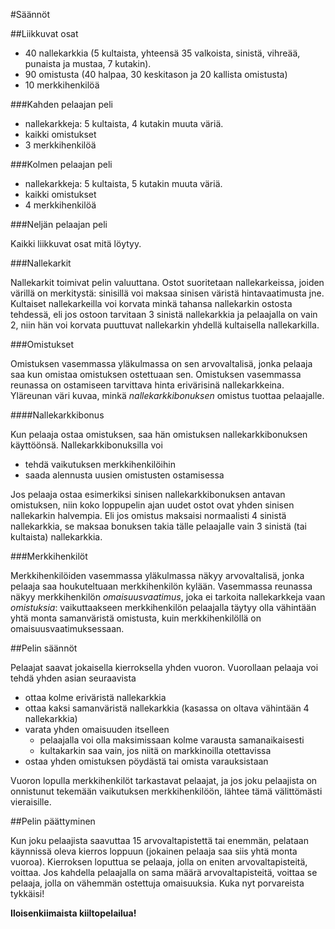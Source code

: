 #Säännöt

##Liikkuvat osat

* 40 nallekarkkia (5 kultaista, yhteensä 35 valkoista, sinistä, vihreää, punaista ja mustaa, 7 kutakin).
* 90 omistusta (40 halpaa, 30 keskitason ja 20 kallista omistusta)
* 10 merkkihenkilöä

###Kahden pelaajan peli

* nallekarkkeja: 5 kultaista, 4 kutakin muuta väriä.
* kaikki omistukset
* 3 merkkihenkilöä

###Kolmen pelaajan peli

* nallekarkkeja: 5 kultaista, 5 kutakin muuta väriä.
* kaikki omistukset
* 4 merkkihenkilöä

###Neljän pelaajan peli

Kaikki liikkuvat osat mitä löytyy.

###Nallekarkit

Nallekarkit toimivat pelin valuuttana. Ostot suoritetaan nallekarkeissa, joiden värillä on merkitystä: sinisillä voi maksaa sinisen väristä hintavaatimusta jne. Kultaiset nallekarkeilla voi korvata minkä tahansa nallekarkin ostosta tehdessä, eli jos ostoon tarvitaan 3 sinistä nallekarkkia ja pelaajalla on vain 2, niin hän voi korvata puuttuvat nallekarkin yhdellä kultaisella nallekarkilla.

###Omistukset

Omistuksen vasemmassa yläkulmassa on sen arvovaltalisä, jonka pelaaja saa kun omistaa omistuksen ostettuaan sen. Omistuksen vasemmassa reunassa on ostamiseen tarvittava hinta erivärisinä nallekarkkeina. Yläreunan väri kuvaa, minkä *nallekarkkibonuksen* omistus tuottaa pelaajalle.

####Nallekarkkibonus

Kun pelaaja ostaa omistuksen, saa hän omistuksen nallekarkkibonuksen käyttöönsä. Nallekarkkibonuksilla voi
* tehdä vaikutuksen merkkihenkilöihin
* saada alennusta uusien omistusten ostamisessa

Jos pelaaja ostaa esimerkiksi sinisen nallekarkkibonuksen antavan omistuksen, niin koko loppupelin ajan uudet ostot ovat yhden sinisen nallekarkin halvempia. Eli jos omistus maksaisi normaalisti 4 sinistä nallekarkkia, se maksaa bonuksen takia tälle pelaajalle vain 3 sinistä (tai kultaista) nallekarkkia.

###Merkkihenkilöt

Merkkihenkilöiden vasemmassa yläkulmassa näkyy arvovaltalisä, jonka pelaaja saa houkuteltuaan merkkihenkilön kylään. Vasemmassa reunassa näkyy merkkihenkilön *omaisuusvaatimus*, joka ei tarkoita nallekarkkeja vaan *omistuksia*: vaikuttaakseen merkkihenkilön pelaajalla täytyy olla vähintään yhtä monta samanväristä omistusta, kuin merkkihenkilöllä on omaisuusvaatimuksessaan.

##Pelin säännöt

Pelaajat saavat jokaisella kierroksella yhden vuoron. Vuorollaan pelaaja voi tehdä yhden asian seuraavista
* ottaa kolme eriväristä nallekarkkia
* ottaa kaksi samanväristä nallekarkkia (kasassa on oltava vähintään 4 nallekarkkia)
* varata yhden omaisuuden itselleen
  * pelaajalla voi olla maksimissaan kolme varausta samanaikaisesti
  * kultakarkin saa vain, jos niitä on markkinoilla otettavissa
* ostaa yhden omistuksen pöydästä tai omista varauksistaan

Vuoron lopulla merkkihenkilöt tarkastavat pelaajat, ja jos joku pelaajista on onnistunut tekemään vaikutuksen merkkihenkilöön, lähtee tämä välittömästi vieraisille.

##Pelin päättyminen

Kun joku pelaajista saavuttaa 15 arvovaltapistettä tai enemmän, pelataan käynnissä oleva kierros loppuun (jokainen pelaaja saa siis yhtä monta vuoroa). Kierroksen loputtua se pelaaja, jolla on eniten arvovaltapisteitä, voittaa. Jos kahdella pelaajalla on sama määrä arvovaltapisteitä, voittaa se pelaaja, jolla on vähemmän ostettuja omaisuuksia. Kuka nyt porvareista tykkäisi!

**Iloisenkiimaista kiiltopelailua!**

